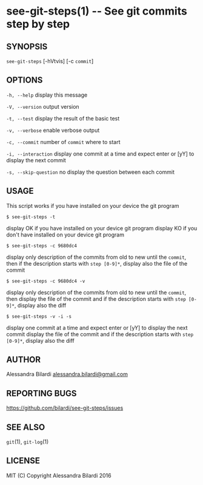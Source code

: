 see-git-steps(1) -- See git commits step by step
=================================

## SYNOPSIS

`see-git-steps` [-hVtvis] [-c `commit`]

## OPTIONS

  `-h, --help`              display this message

  `-V, --version`           output version

  `-t, --test`              display the result of the basic test

  `-v, --verbose`           enable verbose output

  `-c, --commit`            number of `commit` where to start

  `-i, --interaction`       display one commit at a time and expect enter or [yY] to display the next commit

  `-s, --skip-question`     no display the question between each commit

## USAGE

  This script works if you have installed on your device the git program

    $ see-git-steps -t

  display OK if you have installed on your device git program
  display KO if you don't have installed on your device git program

    $ see-git-steps -c 9680dc4

  display only description of the commits from old to new until the `commit`,
  then if the description starts with `step [0-9]*`, display also the file of the commit

    $ see-git-steps -c 9680dc4 -v

  display only description of the commits from old to new until the `commit`,
  then display the file of the commit and if the description starts with `step [0-9]*`, display also the diff

    $ see-git-steps -v -i -s

  display one commit at a time and expect enter or [yY] to display the next commit
  display the file of the commit and if the description starts with `step [0-9]*`, display also the diff

## AUTHOR

  Alessandra Bilardi <alessandra.bilardi@gmail.com>

## REPORTING BUGS

  https://github.com/bilardi/see-git-steps/issues

## SEE ALSO

  `git`(1), `git-log`(1)

## LICENSE

  MIT (C) Copyright Alessandra Bilardi 2016

